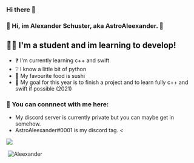 ### Hi there 👋
### 👋 Hi, im Alexander Schuster, aka AstroAleexander. 👋

## 👨‍🎓 I'm a student and im learning to develop!
- ❓ I'm currently learning c++ and swift
- ❔ I know a little bit of python 
- 🍣 My favourite food is sushi
- 🥅 My goal for this year is to finish a project and to learn fully c++ and swift if possible (2021)

### 📎 You can connnect with me here:
- My discord server is currently private but you can maybe get in somehow.
- AstroAleexander#0001 is my discord tag. <



<img src="https://github-readme-stats.vercel.app/api/?username=xenos1337&title_color=8A2BE2&text_color=e2e2e2&show_icons=true&bg_color=00000000&hide_border=true&icon_color=8A2BE2&hide_title=true&count_private=true&include_all_commits=true&enable_animations=true" />


<p>&nbsp;<img align="center" src="https://github-readme-stats.vercel.app/api/top-langs/?username=arc1hy&layout=compact" alt="Aleexander" /></p>
